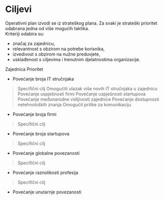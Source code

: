# Ciljevi
Operativni plan izvodi se iz strateškog plana. Za svaki je strateški prioritet odabrana jedna od više mogućih taktika.  
Kriteriji odabira su: 
* značaj za zajednicu, 
* relevantnost s obzirom na potrebe korisnika, 
* izvedivost s obzirom na nužne preduvjete, 
* usklađenost s ciljevima i trenutnim djelatnostima organizacije. 


Zajednica
Prioritet
* Povećanje broja IT stručnjaka
> Specifični cilj
Omogućiti ulazak više novih IT stručnjaka u zajednicu
Povećanje uspješnosti firmi
Povećanje uspješnosti startupova
Povećanje međunarodne vidljivosti zajednice
Povećanje dostupnosti netehnoloških znanja
Omogućit prilike za komunikaciju

* Povećanje broja firmi
> Specifični cilj
* Povećanje broja startupova
> Specifični cilj
* Povećanje globalne povezanosti
> Specifični cilj
* Povećanje raznolikosti profesija
> Specifični cilj
* Povećanje unutarnje povezanosti
>
